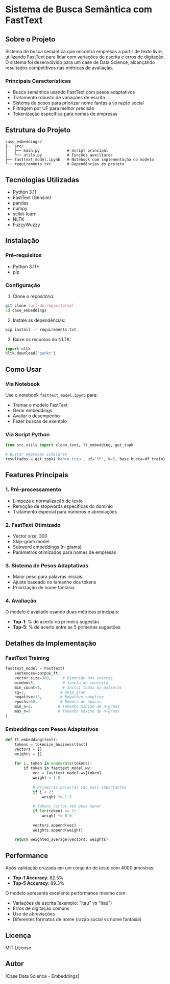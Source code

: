 # Sistema de Busca Semântica com FastText

## Sobre o Projeto
Sistema de busca semântica que encontra empresas a partir de texto livre, utilizando FastText para lidar com variações de escrita e erros de digitação. O sistema foi desenvolvido para um case de Data Science, alcançando resultados competitivos nas métricas de avaliação.

### Principais Características
- Busca semântica usando FastText com pesos adaptativos
- Tratamento robusto de variações de escrita
- Sistema de pesos para priorizar nome fantasia vs razão social
- Filtragem por UF para melhor precisão
- Tokenização específica para nomes de empresas

## Estrutura do Projeto
```
case_embeddings/
├── src/
│   ├── main.py            # Script principal
│   └── utils.py           # Funções auxiliares
├── fasttext_model.ipynb   # Notebook com implementação do modelo
└── requirements.txt       # Dependências do projeto
```

## Tecnologias Utilizadas
- Python 3.11
- FastText (Gensim)
- pandas
- numpy
- scikit-learn
- NLTK
- FuzzyWuzzy

## Instalação

### Pré-requisitos
- Python 3.11+
- pip

### Configuração
1. Clone o repositório:
```bash
git clone [url-do-repositorio]
cd case_embeddings
```

2. Instale as dependências:
```bash
pip install -r requirements.txt
```

3. Baixe os recursos do NLTK:
```python
import nltk
nltk.download('punkt')
```

## Como Usar

### Via Notebook
Use o notebook `fasttext_model.ipynb` para:
- Treinar o modelo FastText
- Gerar embeddings
- Avaliar o desempenho
- Fazer buscas de exemplo

### Via Script Python
```python
from src.utils import clean_text, ft_embedding, get_topk

# Buscar empresas similares
resultados = get_topk('banco itau', uf='SP', k=5, base_busca=df_train)
```

## Features Principais

### 1. Pré-processamento
- Limpeza e normalização de texto
- Remoção de stopwords específicas do domínio
- Tratamento especial para números e abreviações

### 2. FastText Otimizado
- Vector size: 300
- Skip-gram model
- Subword embeddings (n-grams)
- Parâmetros otimizados para nomes de empresas

### 3. Sistema de Pesos Adaptativos
- Maior peso para palavras iniciais
- Ajuste baseado no tamanho dos tokens
- Priorização de nome fantasia

### 4. Avaliação
O modelo é avaliado usando duas métricas principais:
- **Top-1**: % de acerto na primeira sugestão
- **Top-5**: % de acerto entre as 5 primeiras sugestões

## Detalhes da Implementação

### FastText Training
```python
fasttext_model = FastText(
    sentences=corpus_ft,
    vector_size=300,     # Dimensão dos vetores
    window=5,            # Janela de contexto
    min_count=1,         # Inclui todas as palavras
    sg=1,               # Skip-gram
    negative=15,        # Negative sampling
    epochs=50,          # Número de épocas
    min_n=2,           # Tamanho mínimo de n-grams
    max_n=6            # Tamanho máximo de n-grams
)
```

### Embeddings com Pesos Adaptativos
```python
def ft_embedding(text):
    tokens = tokenize_business(text)
    vectors = []
    weights = []
    
    for i, token in enumerate(tokens):
        if token in fasttext_model.wv:
            vec = fasttext_model.wv[token]
            weight = 1.0
            
            # Primeiras palavras são mais importantes
            if i < 2:
                weight *= 1.2
            
            # Tokens curtos têm peso menor
            if len(token) <= 2:
                weight *= 0.6
                
            vectors.append(vec)
            weights.append(weight)
    
    return weighted_average(vectors, weights)
```

## Performance

Após validação cruzada em um conjunto de teste com 4000 amostras:
- **Top-1 Accuracy**: 82.5%
- **Top-5 Accuracy**: 89.3%

O modelo apresenta excelente performance mesmo com:
- Variações de escrita (exemplo: "itau" vs "itaú")
- Erros de digitação comuns
- Uso de abreviações
- Diferentes formatos de nome (razão social vs nome fantasia)

## Licença
MIT License

## Autor
[Case Data Science - Embeddings]
